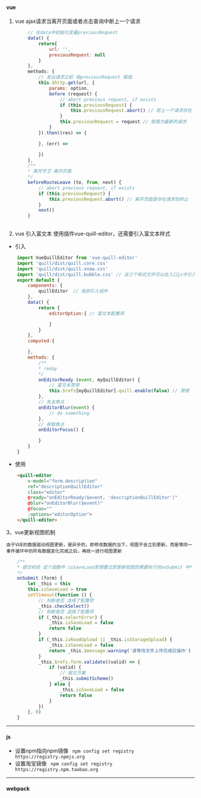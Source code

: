 #### vue 
1. vue ajax请求当离开页面或者点击查询中断上一个请求
``` js
        // 在data中初始化变量previousRequest
        data() {
            return{
                url: '',
                previousRequest: null
            }
        },
        methods: {
            // 发出请求之前 给previousRequest 赋值
            this.$http.get(url, {
                params: option,
                before (request) {
                    // abort previous request, if exists
                    if (this.previousRequest) {
                        this.previousRequest.abort() // 若上一个请求存在 则终止请求
                    }
                    this.previousRequest = request // 赋值为最新的请求
                }
            }).then((res) => {

            }, (err) => 

            })
        },
        /**
        * 离开守卫 离开页面
        */
        beforeRouteLeave (to, from, next) {
            // abort previous request, if exists
            if (this.previousRequest) {
                this.previousRequest.abort() // 离开页面是存在请求则终止
            }
            next()
        }
    
``` 
2. vue 引入富文本 使用插件vue-quill-editor，还需要引入富文本样式
* 引入
``` js
    import VueQuillEditor from 'vue-quill-editor'
    import 'quill/dist/quill.core.css'
    import 'quill/dist/quill.snow.css'
    import 'quill/dist/quill.bubble.css' // 这三个样式文件可以在入口js中引入，一次引入多出使用
    export default {
        components: {
            quillEditor  // 局部引入组件
        },
        data() {
            return {
                editorOption:{ // 富文本配置项

                }
            }
        },
        computed:{

        },
        methods: {
            /**
            * reday
            */
            onEditorReady (event, myQuillEditor) {
                // 富文本禁用
                this.$refs[myQuillEditor].quill.enable(false) // 禁用
            },
            // 失去焦点
            onEditorBlur(event) {
                // do something
            },
            // 获取焦点
            onEditorFocus() {

            }
        }
    }

```
* 使用
``` html
    <quill-editor
        v-model="form.description"
        ref="descriptionQuillEditor"
        class="editor"
        @ready="onEditorReady($event, 'descriptionQuillEditor')"
        @blur="onEditorBlur($event)"
        @focus=""
        :options="editorOption">
    </quill-editor>
```
    
3、vue更新视图机制

```由于VUE的数据驱动视图更新，是异步的，即修改数据的当下，视图不会立刻更新，而是等同一事件循环中的所有数据变化完成之后，再统一进行视图更新```

```js
    /**
    * 提交校验 这个函数中 isSaveLoad若想要立即更新视图则需要执行完onSubmit 中* 的所有数据变化完成 所以用了setTimeout
    */
    onSubmit (form) {
        let _this = this
        this.isSaveLoad = true
        setTimeout(function () {
            // 判断是否 选择了配置项
            _this.checkSelect()
            // 判断是否 选择了配置项
            if (_this.selectError) {
                _this.isSaveLoad = false
                return false
            }
            if (_this.isRoadUpload || _this.isStorageUpload) {
                _this.isSaveLoad = false
                return _this.$message.warning('请等待文件上传完成后操作')
            }
            _this.$refs.form.validate((valid) => {
                if (valid) {
                    // 提交方案
                    _this.submitScheme()
                } else {
                    _this.isSaveLoad = false
                    return false
                }
            })
        }, 0)
    }
```


    

***
#### js
* 设置npm指向npm镜像
``` npm config set registry https://registry.npmjs.org```
* 设置淘宝镜像
``` npm config set registry https://registry.npm.taobao.org```
***
#### webpack
